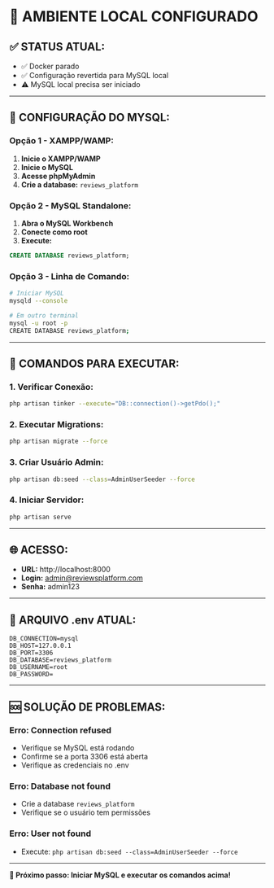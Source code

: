# 🔄 **AMBIENTE LOCAL CONFIGURADO**

## ✅ **STATUS ATUAL:**
- ✅ Docker parado
- ✅ Configuração revertida para MySQL local
- ⚠️ MySQL local precisa ser iniciado

---

## 🔧 **CONFIGURAÇÃO DO MYSQL:**

### **Opção 1 - XAMPP/WAMP:**
1. **Inicie o XAMPP/WAMP**
2. **Inicie o MySQL**
3. **Acesse phpMyAdmin**
4. **Crie a database:** `reviews_platform`

### **Opção 2 - MySQL Standalone:**
1. **Abra o MySQL Workbench**
2. **Conecte como root**
3. **Execute:**
```sql
CREATE DATABASE reviews_platform;
```

### **Opção 3 - Linha de Comando:**
```bash
# Iniciar MySQL
mysqld --console

# Em outro terminal
mysql -u root -p
CREATE DATABASE reviews_platform;
```

---

## 🚀 **COMANDOS PARA EXECUTAR:**

### **1. Verificar Conexão:**
```bash
php artisan tinker --execute="DB::connection()->getPdo();"
```

### **2. Executar Migrations:**
```bash
php artisan migrate --force
```

### **3. Criar Usuário Admin:**
```bash
php artisan db:seed --class=AdminUserSeeder --force
```

### **4. Iniciar Servidor:**
```bash
php artisan serve
```

---

## 🌐 **ACESSO:**
- **URL:** http://localhost:8000
- **Login:** admin@reviewsplatform.com
- **Senha:** admin123

---

## 📝 **ARQUIVO .env ATUAL:**
```env
DB_CONNECTION=mysql
DB_HOST=127.0.0.1
DB_PORT=3306
DB_DATABASE=reviews_platform
DB_USERNAME=root
DB_PASSWORD=
```

---

## 🆘 **SOLUÇÃO DE PROBLEMAS:**

### **Erro: Connection refused**
- Verifique se MySQL está rodando
- Confirme se a porta 3306 está aberta
- Verifique as credenciais no .env

### **Erro: Database not found**
- Crie a database `reviews_platform`
- Verifique se o usuário tem permissões

### **Erro: User not found**
- Execute: `php artisan db:seed --class=AdminUserSeeder --force`

---

**🎯 Próximo passo: Iniciar MySQL e executar os comandos acima!**
